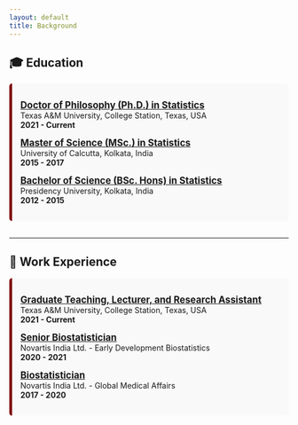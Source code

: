 ```yaml
---
layout: default
title: Background
---
```


## 🎓 Education

<div style="margin-bottom: 30px; padding: 15px; background-color:#f9f9f9; border-left:5px solid #800000; border-radius:5px;">

<p>
  <span style="font-weight:bold; text-decoration:underline; font-size:1.2em;">Doctor of Philosophy (Ph.D.) in Statistics</span><br>
  Texas A&M University, College Station, Texas, USA<br>
  <strong>2021 - Current</strong>
</p>

<p>
  <span style="font-weight:bold; text-decoration:underline; font-size:1.2em;">Master of Science (MSc.) in Statistics</span><br>
  University of Calcutta, Kolkata, India<br>
  <strong>2015 - 2017</strong>
</p>

<p>
  <span style="font-weight:bold; text-decoration:underline; font-size:1.2em;">Bachelor of Science (BSc. Hons) in Statistics</span><br>
  Presidency University, Kolkata, India<br>
  <strong>2012 - 2015</strong>
</p>

</div>

---

## 💼 Work Experience

<div style="margin-bottom: 30px; padding: 15px; background-color:#f9f9f9; border-left:5px solid #800000; border-radius:5px;">

<p>
  <span style="font-weight:bold; text-decoration:underline; font-size:1.2em;">Graduate Teaching, Lecturer, and Research Assistant</span><br>
  Texas A&M University, College Station, Texas, USA<br>
  <strong>2021 - Current</strong>
</p>

<p>
  <span style="font-weight:bold; text-decoration:underline; font-size:1.2em;">Senior Biostatistician</span><br>
  Novartis India Ltd. - Early Development Biostatistics<br>
  <strong>2020 - 2021</strong>
</p>

<p>
  <span style="font-weight:bold; text-decoration:underline; font-size:1.2em;">Biostatistician</span><br>
  Novartis India Ltd. - Global Medical Affairs<br>
  <strong>2017 - 2020</strong>
</p>

</div>
